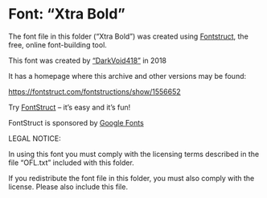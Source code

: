 ﻿# Font: “Xtra Bold”

The font file in this folder (“Xtra Bold”) was created using [Fontstruct](https://fontstruct.com), the free, online font-building tool.

This font was created by [“DarkVoid418”](https://fontstruct.com/fontstructors/1581058/darkvoid418) in 2018

It has a homepage where this archive and other versions may be found: 

https://fontstruct.com/fontstructions/show/1556652


Try [FontStruct](https://fontstruct.com) – it’s easy and it’s fun!

FontStruct is sponsored by [Google Fonts](https://fonts.google.com)

LEGAL NOTICE:

In using this font you must comply with the licensing terms
described in the file “OFL.txt” included with this folder.

If you redistribute the font file in this folder, you must also
comply with the license.  Please also include this file.
